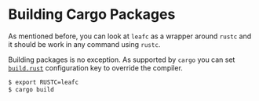# Building Cargo Packages

As mentioned before, you can look at `leafc` as a wrapper around `rustc` and
it should be work in any command using `rustc`.

Building packages is no exception. As supported by `cargo` you can set
[`build.rust`](https://doc.rust-lang.org/cargo/reference/config.html#buildrustc) configuration key
to override the compiler.
```bash
$ export RUSTC=leafc
$ cargo build
```

